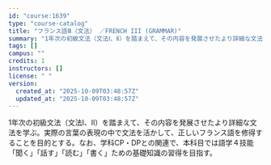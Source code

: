 ```yaml
---
id: "course:1639"
type: "course-catalog"
title: "フランス語Ⅲ（文法） ／FRENCH III (GRAMMAR)"
summary: "1年次の初級文法（文法Ⅰ、Ⅱ）を踏まえて、その内容を発展させたより詳細な文法を学ぶ。実際の言葉の表現の中で文法を活かして、正しいフランス語を修得することを目的とする。なお、学科CP・DPとの関連で、本科目では語学４技能「聞く」「話す」「読む…"
tags: []
campus: ""
credits: 1
instructors: []
license: " "
version:
  created_at: "2025-10-09T03:48:57Z"
  updated_at: "2025-10-09T03:48:57Z"
---
```


1年次の初級文法（文法Ⅰ、Ⅱ）を踏まえて、その内容を発展させたより詳細な文法を学ぶ。実際の言葉の表現の中で文法を活かして、正しいフランス語を修得することを目的とする。なお、学科CP・DPとの関連で、本科目では語学４技能「聞く」「話す」「読む」「書く」ための基礎知識の習得を目指す。
